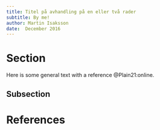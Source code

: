 ```yaml
---
title: Titel på avhandling på en eller två rader
subtitle: By me!
author: Martin Isaksson
date:  December 2016
---
```


# Section

Here is some general text with a reference @Plain21:online.

## Subsection

# References